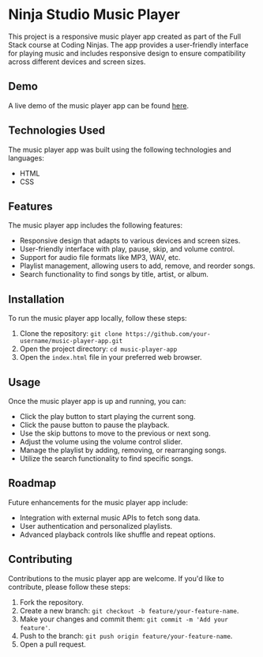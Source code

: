 # Ninja Studio Music Player 

This project is a responsive music player app created as part of the Full Stack course at Coding Ninjas. The app provides a user-friendly interface for playing music and includes responsive design to ensure compatibility across different devices and screen sizes.

## Demo

A live demo of the music player app can be found [here](https://ninjastudio-ashishthotwe07.netlify.app/).

## Technologies Used

The music player app was built using the following technologies and languages:

- HTML
- CSS

## Features

The music player app includes the following features:

- Responsive design that adapts to various devices and screen sizes.
- User-friendly interface with play, pause, skip, and volume control.
- Support for audio file formats like MP3, WAV, etc.
- Playlist management, allowing users to add, remove, and reorder songs.
- Search functionality to find songs by title, artist, or album.

## Installation

To run the music player app locally, follow these steps:

1. Clone the repository: `git clone https://github.com/your-username/music-player-app.git`
2. Open the project directory: `cd music-player-app`
3. Open the `index.html` file in your preferred web browser.

## Usage

Once the music player app is up and running, you can:

- Click the play button to start playing the current song.
- Click the pause button to pause the playback.
- Use the skip buttons to move to the previous or next song.
- Adjust the volume using the volume control slider.
- Manage the playlist by adding, removing, or rearranging songs.
- Utilize the search functionality to find specific songs.


## Roadmap

Future enhancements for the music player app include:

- Integration with external music APIs to fetch song data.
- User authentication and personalized playlists.
- Advanced playback controls like shuffle and repeat options.


## Contributing

Contributions to the music player app are welcome. If you'd like to contribute, please follow these steps:

1. Fork the repository.
2. Create a new branch: `git checkout -b feature/your-feature-name`.
3. Make your changes and commit them: `git commit -m 'Add your feature'`.
4. Push to the branch: `git push origin feature/your-feature-name`.
5. Open a pull request.



